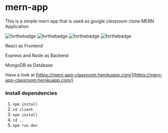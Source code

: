 # mern-app
This is a simple mern app that is used as google classroom clone
MERN Application 

![forthebadge](https://img.shields.io/badge/MongoDB-4EA94B?style=for-the-badge&logo=mongodb&logoColor=white)
![forthebadge](https://img.shields.io/badge/Express.js-000000?style=for-the-badge&logo=express&logoColor=white)
![forthebadge](https://img.shields.io/badge/React-20232A?style=for-the-badge&logo=react&logoColor=61DAFB)
![forthebadge](https://img.shields.io/badge/Node.js-43853D?style=for-the-badge&logo=node-dot-js&logoColor=white)

React as Frontend  

Express and Node as Backend  

MongoDB as Database 

Have a look at  [https://mern-app-classroom.herokuapp.com/](https://mern-app-classroom.herokuapp.com/)

### Install dependencies

1. `npm install`
2. `cd client`
3. `npm install`
4. `cd ..`
5. `npm run dev`


